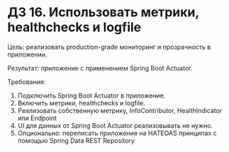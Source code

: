# ДЗ 16. Использовать метрики, healthchecks и logfile
Цель: реализовать production-grade мониторинг и прозрачность в приложении.

Результат: приложение с применением Spring Boot Actuator.

Требования:
1. Подключить Spring Boot Actuator в приложение.
2. Включить метрики, healthchecks и logfile.
3. Реализовать собственную метрику, InfoContributor, HealthIndicator или Endpoint
4. UI для данных от Spring Boot Actuator реализовывать не нужно.
5. Опционально: переписать приложение на HATEOAS принципах с помощью Spring Data REST Repository